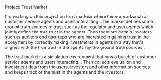 Project: Trust Market

I'm working on this project on trust markets where there are a bunch of customer service agents and users interacting... the market defines some ground truth sources of trust such as the regulator and user agents which jointly define the true trust in the agents. 
Then there are certain investors such as auditors and user reps who are interested in gaining trust in the ecosystem by correctly making investments in agents in a way that's aligned with the true trust in the agents (by the ground truth sources).

The trust market is a simulation environment that runs a bunch of customer service agents and users interacting... 
Then collects evaluation and investment data from the users, investors and other information sources and keeps track of the trust in the agents and the investors.
